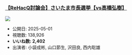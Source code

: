 ### [【ReHacQ討論会】さいたま市長選挙【vs高橋弘樹】](https://www.youtube.com/watch?v=JAL59MWRbcY)
[![](https://img.youtube.com/vi/JAL59MWRbcY/sddefault.jpg)](https://www.youtube.com/watch?v=JAL59MWRbcY)
-   公開日: 2025-05-01
-   視聴数: 138,926
-   **いいね数: 2,402**
-   出演者: 小袋成彬, 山口節生, 沢田良, 西内聡雄
